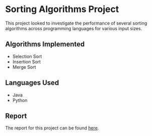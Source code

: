 # Sorting Algorithms Project
This project looked to investigate the performance of several sorting algorithms across programming languages for various input sizes.

## Algorithms Implemented
- Selection Sort
- Insertion Sort
- Merge Sort 

## Languages Used
- Java 
- Python 

## Report
The report for this project can be found [here](https://drive.google.com/file/d/1QQiPkpoHk--v7xqnQno-MEkMxqSrjHgK/view?usp=sharing).
